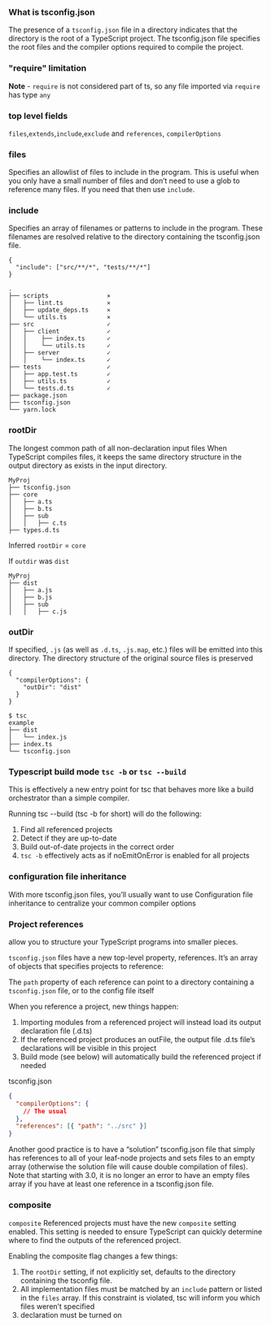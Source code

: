 ### What is tsconfig.json

The presence of a `tsconfig.json` file in a directory indicates that the directory is the root of a TypeScript project. The tsconfig.json file specifies the root files and the compiler options required to compile the project.

### "require" limitation

**Note** - `require` is not considered part of ts, so any file imported via `require` has type `any`

### top level fields

`files`,`extends`,`include`,`exclude` and `references`, `compilerOptions`

### files

Specifies an allowlist of files to include in the program.
This is useful when you only have a small number of files and don’t need to use a glob to reference many files. If you need that then use `include`.

### include

Specifies an array of filenames or patterns to include in the program. These filenames are resolved relative to the directory containing the tsconfig.json file.

```
{
  "include": ["src/**/*", "tests/**/*"]
}
```

```
.
├── scripts                ⨯
│   ├── lint.ts            ⨯
│   ├── update_deps.ts     ⨯
│   └── utils.ts           ⨯
├── src                    ✓
│   ├── client             ✓
│   │    ├── index.ts      ✓
│   │    └── utils.ts      ✓
│   ├── server             ✓
│   │    └── index.ts      ✓
├── tests                  ✓
│   ├── app.test.ts        ✓
│   ├── utils.ts           ✓
│   └── tests.d.ts         ✓
├── package.json
├── tsconfig.json
└── yarn.lock
```

### rootDir

The longest common path of all non-declaration input files
When TypeScript compiles files, it keeps the same directory structure in the output directory as exists in the input directory.

```
MyProj
├── tsconfig.json
├── core
│   ├── a.ts
│   ├── b.ts
│   ├── sub
│   │   ├── c.ts
├── types.d.ts
```

Inferred `rootDir` = `core`

If `outdir` was `dist`

```
MyProj
├── dist
│   ├── a.js
│   ├── b.js
│   ├── sub
│   │   ├── c.js
```

### outDir

If specified, `.js` (as well as `.d.ts`, `.js.map`, etc.) files will be emitted into this directory. The directory structure of the original source files is preserved

```
{
  "compilerOptions": {
    "outDir": "dist"
  }
}
```

```
$ tsc
example
├── dist
│   └── index.js
├── index.ts
└── tsconfig.json
```

### Typescript build mode `tsc -b` or `tsc --build`

This is effectively a new entry point for tsc that behaves more like a build orchestrator than a simple compiler.

Running tsc --build (tsc -b for short) will do the following:

1. Find all referenced projects
2. Detect if they are up-to-date
3. Build out-of-date projects in the correct order
4. `tsc -b` effectively acts as if noEmitOnError is enabled for all projects

### configuration file inheritance

With more tsconfig.json files, you’ll usually want to use Configuration file inheritance to centralize your common compiler options

### Project references

allow you to structure your TypeScript programs into smaller pieces.

`tsconfig.json` files have a new top-level property, references. It’s an array of objects that specifies projects to reference:

The `path` property of each reference can point to a directory containing a `tsconfig.json` file, or to the config file itself

When you reference a project, new things happen:

1. Importing modules from a referenced project will instead load its output declaration file (.d.ts)
2. If the referenced project produces an outFile, the output file .d.ts file’s declarations will be visible in this project
3. Build mode (see below) will automatically build the referenced project if needed

tsconfig.json

```json
{
  "compilerOptions": {
    // The usual
  },
  "references": [{ "path": "../src" }]
}
```

Another good practice is to have a “solution” tsconfig.json file that simply has references to all of your leaf-node projects and sets files to an empty array (otherwise the solution file will cause double compilation of files). Note that starting with 3.0, it is no longer an error to have an empty files array if you have at least one reference in a tsconfig.json file.

### composite

`composite`
Referenced projects must have the new `composite` setting enabled. This setting is needed to ensure TypeScript can quickly determine where to find the outputs of the referenced project.

Enabling the composite flag changes a few things:

1. The `rootDir` setting, if not explicitly set, defaults to the directory containing the tsconfig file.
2. All implementation files must be matched by an `include` pattern or listed in the `files` array. If this constraint is violated, tsc will inform you which files weren’t specified
3. declaration must be turned on
